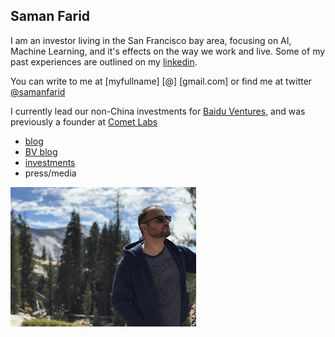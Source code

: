 
## Saman Farid
I am an investor living in the San Francisco bay area, focusing on AI, Machine Learning, and it's effects on the way we work and live. Some of my past experiences are outlined on my [linkedin](https://www.linkedin.com/in/samanfarid/). 

You can write to me at \[myfullname] \[@] \[gmail.com] or find me at twitter [@samanfarid](https://twitter.com/samanfarid)

I currently lead our non-China investments for [Baidu Ventures](www.bv.ai), and was previously a founder at [Comet Labs](www.cometlabs.io)

* [blog](https://medium.com/@samanfarid)
* [BV blog](https://medium.com/baidu-ventures-blog)
* [investments](http://saman.co/2020/06/10/Investments.html)
* press/media

![myface](images/saman.jpg)
